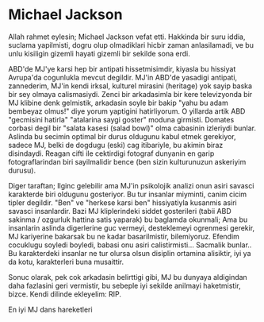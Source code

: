 # Michael Jackson

Allah rahmet eylesin; Michael Jackson vefat etti. Hakkinda bir suru iddia, suclama yapilmisti, dogru olup olmadiklari hicbir zaman anlasilamadi, ve bu unlu kisiligin gizemli hayati gizemli bir sekilde sona erdi.

ABD'de MJ'ye karsi hep bir antipati hissetmisimdir, kiyasla bu hissiyat Avrupa'da cogunlukla mevcut degildir. MJ'in ABD'de yasadigi antipati, zannederim, MJ'in kendi irksal, kulturel mirasini (heritage) yok sayip baska bir sey olmaya calismasiydi. Zenci bir arkadasimla bir kere televizyonda bir MJ klibine denk gelmistik, arkadasin soyle bir bakip "yahu bu adam bembeyaz olmus!" diye yorum yaptigini hatirliyorum. O yillarda artik ABD "gecmisini hatirla" "atalarina saygi goster" moduna girmisti. Domates corbasi degil bir "salata kasesi (salad bowl)" olma cabasinin izleriydi bunlar. Aslinda bu secimin optimal bir durus oldugunu kabul etmek gerekiyor, sadece MJ, belki de dogdugu (eski) cag itibariyle, bu akimin biraz disindaydi. Reagan cifti ile cektirdigi fotograf dunyanin en garip fotograflarindan biri sayilmalidir bence (ben sizin kulturunuzun askeriyim durusu).

Diger taraftan; Ilginc gelebilir ama MJ'in psikolojik analizi onun asiri savasci karakterde biri oldugunu gosteriyor. Bu tur insanlar miyminti, canim cicim tipler degildir. "Ben" ve "herkese karsi ben" hissiyatiyla kusanmis asiri savasci insanlardir. Bazi MJ kliplerindeki siddet gosterileri (tabii ABD sakinma / ozgurluk hattina satis yaparak) bu baglamda okunmali; Ama bu insanlarin aslinda digerlerine guc vermeyi, desteklemeyi ogrenmesi gerekir, MJ kariyerine bakarsak bu ne kadar basarilmistir, bilemiyoruz. Efendim cocuklugu soyledi boyledi, babasi onu asiri calistirmisti... Sacmalik bunlar.. Bu karakterdeki insanlar ne tur olursa olsun disiplin ortamina alisiktir, iyi ya da kotu, karakterleri buna musaittir.

Sonuc olarak, pek cok arkadasin belirttigi gibi, MJ bu dunyaya aldigindan daha fazlasini geri vermistir, bu sebeple iyi sekilde anilmayi haketmistir, bizce. Kendi dilinde ekleyelim: RIP.

En iyi MJ dans hareketleri
